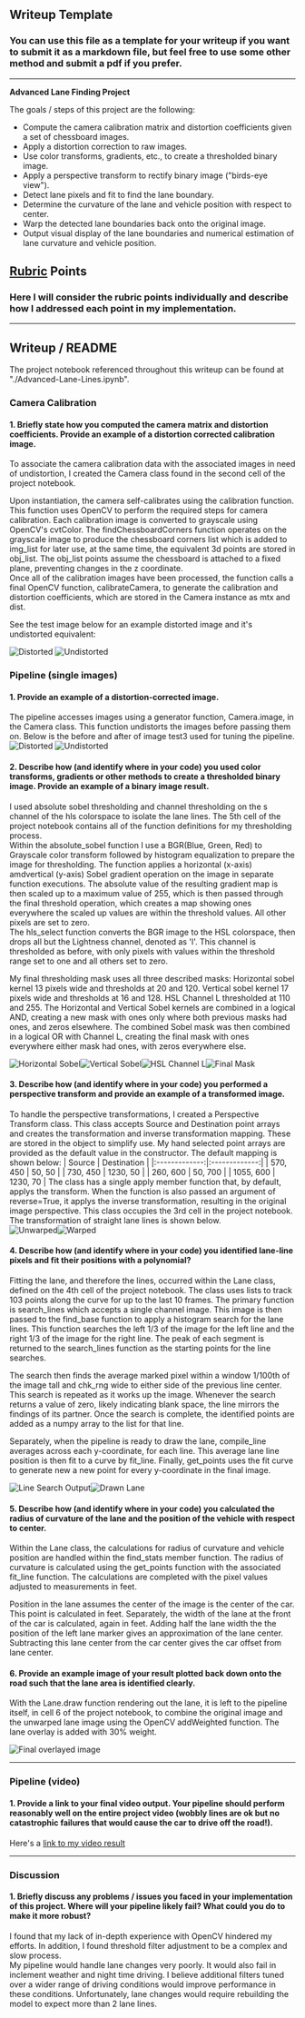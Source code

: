 ## Writeup Template

### You can use this file as a template for your writeup if you want to submit it as a markdown file, but feel free to use some other method and submit a pdf if you prefer.

---

**Advanced Lane Finding Project**

The goals / steps of this project are the following:

* Compute the camera calibration matrix and distortion coefficients given a set of chessboard images.
* Apply a distortion correction to raw images.
* Use color transforms, gradients, etc., to create a thresholded binary image.
* Apply a perspective transform to rectify binary image ("birds-eye view").
* Detect lane pixels and fit to find the lane boundary.
* Determine the curvature of the lane and vehicle position with respect to center.
* Warp the detected lane boundaries back onto the original image.
* Output visual display of the lane boundaries and numerical estimation of lane curvature and vehicle position.

[//]: # (Image References)

[image1a]: ./writeup/distorted_overhead.png "Distorted Overhead"
[image1b]: ./writeup/undistorted_overhead.png "Undistorted Overhead"
[image2a]: ./writeup/distorted_test3.jpg "Distorted Test Image 3"
[image2b]: ./writeup/undistorted_test3.jpg "Undistorted Test Image 3"
[image3a]: ./writeup/sobel_x.jpg "Horizontal Absolute Sobel"
[image3b]: ./writeup/sobel_y.jpg "Horizontal Absolute Sobel"
[image3c]: ./writeup/hsl_l.jpg "HSL Channel L"
[image3d]: ./writeup/mask.jpg "Combined Mask"
[image4a]: ./writeup/unwarped_straight_lines1.jpg "Unwarped Straight Lines"
[image4b]: ./writeup/warped_straight_lines1.jpg "Warped Straight Lines"
[image5a]: ./writeup/search_image.jpg "Sliding Window Search"
[image5b]: ./writeup/drawn_lane.jpg "Drawn Lane"
[image6]: ./writeup/result.jpg "Final result"
[image7]: ./writeup/drawn_lane.jpg "Drawn Lane"
[video1]: ./writeup/project_video.mp4 "Video"

## [Rubric](https://review.udacity.com/#!/rubrics/571/view) Points

### Here I will consider the rubric points individually and describe how I addressed each point in my implementation.  

---

## Writeup / README

The project notebook referenced throughout this writeup can be found at "./Advanced-Lane-Lines.ipynb".  

### Camera Calibration

#### 1. Briefly state how you computed the camera matrix and distortion coefficients. Provide an example of a distortion corrected calibration image.  

To associate the camera calibration data with the associated images in need of undistortion, I created the Camera class found in the second cell of the project notebook.  

Upon instantiation, the camera self-calibrates using the calibration function. This function uses OpenCV to perform the required steps for camera calibration. Each calibration image is converted to grayscale using OpenCV's cvtColor. The findChessboardCorners function operates on the grayscale image to produce the chessboard corners list which is added to img_list for later use, at the same time, the equivalent 3d points are stored in obj_list. The obj_list points assume the chessboard is attached to a fixed plane, preventing changes in the z coordinate.  
Once all of the calibration images have been processed, the function calls a final OpenCV function, calibrateCamera, to generate the calibration and distortion coefficients, which are stored in the Camera instance as mtx and dist.  

See the test image below for an example distorted image and it's undistorted equivalent:  

![Distorted][image1a]
![Undistorted][image1b]

### Pipeline (single images)

#### 1. Provide an example of a distortion-corrected image.

The pipeline accesses images using a generator function, Camera.image, in the Camera class. This function undistorts the images before passing them on. Below is the before and after of image test3 used for tuning the pipeline.  
![Distorted][image2a]
![Undistorted][image2b]

#### 2. Describe how (and identify where in your code) you used color transforms, gradients or other methods to create a thresholded binary image.  Provide an example of a binary image result.

I used absolute sobel thresholding and channel thresholding on the s channel of the hls colorspace to isolate the lane lines. The 5th cell of the project notebook contains all of the function definitions for my thresholding process.  
Within the absolute_sobel function I use a BGR(Blue, Green, Red) to Grayscale color transform followed by histogram equalization to prepare the image for thresholding. The function applies a horizontal (x-axis) amdvertical (y-axis) Sobel gradient operation on the image in separate function executions. The absolute value of the resulting gradient map is then scaled up to a maximum value of 255, which is then passed through the final threshold operation, which creates a map showing ones everywhere the scaled up values are within the threshold values. All other pixels are set to zero.  
The hls_select function converts the BGR image to the HSL colorspace, then drops all but the Lightness channel, denoted as 'l'. This channel is thresholded as before, with only pixels with values within the threshold range set to one and all others set to zero.  

My final thresholding mask uses all three described masks:
    Horizontal sobel kernel 13 pixels wide and thresholds at 20 and 120.
    Vertical sobel kernel 17 pixels wide and thresholds at 16 and 128.
    HSL Channel L thresholded at 110 and 255.
    The Horizontal and Vertical Sobel kernels are combined in a logical AND, creating a new mask with ones only where both previous masks had ones, and zeros elsewhere.
    The combined Sobel mask was then combined in a logical OR with Channel L, creating the final mask with ones everywhere either mask had ones, with zeros everywhere else.

![Horizontal Sobel][image3a]![Vertical Sobel][image3b]![HSL Channel L][image3c]![Final Mask][image3d]

#### 3. Describe how (and identify where in your code) you performed a perspective transform and provide an example of a transformed image.

To handle the perspective transformations, I created a Perspective Transform class. This class accepts Source and Destination point arrays and creates the transformation and inverse transformation mapping. These are stored in the object to simplify use. My hand selected point arrays are provided as the default value in the constructor. The default mapping is shown below:
| Source        | Destination   | 
|:-------------:|:-------------:| 
| 570, 450      | 50, 50        | 
| 730, 450      | 1230, 50      |
| 260, 600      | 50, 700       |
| 1055, 600     | 1230, 70      |
The class has a single apply member function that, by default, applys the transform. When the function is also passed an argument of reverse=True, it applys the inverse transformation, resulting in the original image perspective. This class occupies the 3rd cell in the project notebook. The transformation of straight lane lines is shown below.  
![Unwarped][image4a]![Warped][image4b]

#### 4. Describe how (and identify where in your code) you identified lane-line pixels and fit their positions with a polynomial?

Fitting the lane, and therefore the lines, occurred within the Lane class, defined on the 4th cell of the project notebook. The class uses lists to track 103 points along the curve for up to the last 10 frames. The primary function is search_lines which accepts a single channel image. This image is then passed to the find_base function to apply a histogram search for the lane lines. This function searches the left 1/3 of the image for the left line and the right 1/3 of the image for the right line. The peak of each segment is returned to the search_lines function as the starting points for the line searches.  

The search then finds the average marked pixel within a window 1/100th of the image tall and chk_rng wide to either side of the previous line center. This search is repeated as it works up the image. Whenever the search returns a value of zero, likely indicating blank space, the line mirrors the findings of its partner. Once the search is complete, the identified points are added as a numpy array to the list for that line.  

Separately, when the pipeline is ready to draw the lane, compile_line averages across each y-coordinate, for each line.  This average lane line position is then fit to a curve by fit_line. Finally, get_points uses the fit curve to generate new a new point for every y-coordinate in the final image.  

![Line Search Output][image5a]![Drawn Lane][image5a]

#### 5. Describe how (and identify where in your code) you calculated the radius of curvature of the lane and the position of the vehicle with respect to center.

Within the Lane class, the calculations for radius of curvature and vehicle position are handled within the find_stats member function. The radius of curvature is calculated using the get_points function with the associated fit_line function. The calculations are completed with the pixel values adjusted to measurements in feet.  

Position in the lane assumes the center of the image is the center of the car. This point is calculated in feet. Separately, the width of the lane at the front of the car is calculated, again in feet. Adding half the lane width the the position of the left lane marker gives an approximation of the lane center. Subtracting this lane center from the car center gives the car offset from lane center.  

#### 6. Provide an example image of your result plotted back down onto the road such that the lane area is identified clearly.

With the Lane.draw function rendering out the lane, it is left to the pipeline itself, in cell 6 of the project notebook, to combine the original image and the unwarped lane image using the OpenCV addWeighted function. The lane overlay is added with 30% weight.  

![Final overlayed image][image6]

---

### Pipeline (video)

#### 1. Provide a link to your final video output.  Your pipeline should perform reasonably well on the entire project video (wobbly lines are ok but no catastrophic failures that would cause the car to drive off the road!).

Here's a [link to my video result](./writeup/project_video.mp4)

---

### Discussion

#### 1. Briefly discuss any problems / issues you faced in your implementation of this project.  Where will your pipeline likely fail?  What could you do to make it more robust?

I found that my lack of in-depth experience with OpenCV hindered my efforts. In addition, I found threshold filter adjustment to be a complex and slow process.  
My pipeline would handle lane changes very poorly. It would also fail in inclement weather and night time driving. I believe additional filters tuned over a wider range of driving conditions would improve performance in these conditions. Unfortunately, lane changes would require rebuilding the model to expect more than 2 lane lines.  
